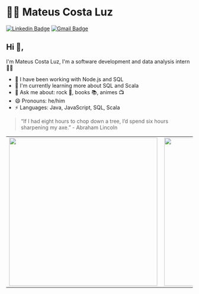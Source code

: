 # 👨‍💻 Mateus Costa Luz

[![Linkedin Badge](https://img.shields.io/badge/-LinkedIn-blue?style=flat-square&logo=Linkedin&logoColor=white&link=https://https://www.linkedin.com/in/mateuscostaluz)](https://www.linkedin.com/in/mateuscostaluz)
[![Gmail Badge](https://img.shields.io/badge/-Gmail-c14438?style=flat-square&logo=Gmail&logoColor=white&link=mailto:costaluzmateus@gmail.com)](mailto:costaluzmateus@gmail.com)

## Hi 👋,

I'm Mateus Costa Luz, I'm a software development and data analysis intern 👨‍🎓

- 🔭 I have been working with Node.js and SQL
- 🌱 I'm currently learning more about SQL and Scala
- 💬 Ask me about: rock 🤘, books 📚, animes 📺
- 😄 Pronouns: he/him
- ⚡ Languages: Java, JavaScript, SQL, Scala

> “If I had eight hours to chop down a tree, I’d spend six hours sharpening my axe.” - Abraham Lincoln

<center>
  <table>
    <tr>
      <td><img width="400px" align="left" src="https://github-readme-stats.vercel.app/api?username=mateuscostaluz&count_private=true&show_icons=true" /></td>
      <td><img width="400px" align="left" src="https://github-readme-stats.vercel.app/api/top-langs?username=mateuscostaluz&layout=compact" /></td>
    </tr>
  </table>
</center>
